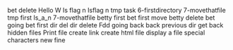 bet delete
Hello W
Is flag n
Isflag n
tmp task
6-firstdirectory
7-movethatfile
tmp first
Is_a_n
7-movethatfile
betty first
bet first
move betty
delete bet
going bet
first dir del
dir delete
Fdd
going back
back
previous dir
get back
hidden files
Print file
create link
create html file
display a file
special characters
new
fine
